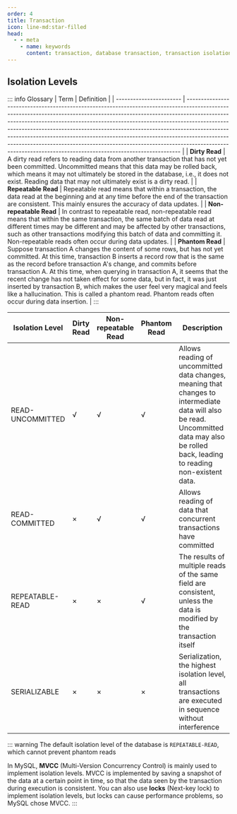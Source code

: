 ```yaml
---
order: 4
title: Transaction
icon: line-md:star-filled
head:
  - - meta
    - name: keywords
      content: transaction, database transaction, transaction isolation level, transaction properties
---
```


## Isolation Levels

::: info Glossary
| Term                    | Definition                                                                                                                                                                                                                                                                                                                                                                                                                                                                                                                                                       |
| ----------------------- | ---------------------------------------------------------------------------------------------------------------------------------------------------------------------------------------------------------------------------------------------------------------------------------------------------------------------------------------------------------------------------------------------------------------------------------------------------------------------------------------------------------------------------------------------------------------- |
| **Dirty Read**          | A dirty read refers to reading data from another transaction that has not yet been committed. Uncommitted means that this data may be rolled back, which means it may not ultimately be stored in the database, i.e., it does not exist. Reading data that may not ultimately exist is a dirty read.                                                                                                                                                                                                                                                             |
| **Repeatable Read**     | Repeatable read means that within a transaction, the data read at the beginning and at any time before the end of the transaction are consistent. This mainly ensures the accuracy of data updates.                                                                                                                                                                                                                                                                                                                                                              |
| **Non-repeatable Read** | In contrast to repeatable read, non-repeatable read means that within the same transaction, the same batch of data read at different times may be different and may be affected by other transactions, such as other transactions modifying this batch of data and committing it. Non-repeatable reads often occur during data updates.                                                                                                                                                                                                                          |
| **Phantom Read**        | Suppose transaction A changes the content of some rows, but has not yet committed. At this time, transaction B inserts a record row that is the same as the record before transaction A's change, and commits before transaction A. At this time, when querying in transaction A, it seems that the recent change has not taken effect for some data, but in fact, it was just inserted by transaction B, which makes the user feel very magical and feels like a hallucination. This is called a phantom read. Phantom reads often occur during data insertion. |
:::


| Isolation Level  | Dirty Read | Non-repeatable Read | Phantom Read | Description                                                                                                                                                                              |
| ---------------- | ---------- | ------------------- | ------------ | ---------------------------------------------------------------------------------------------------------------------------------------------------------------------------------------- |
| READ-UNCOMMITTED | √          | √                   | √            | Allows reading of uncommitted data changes, meaning that changes to intermediate data will also be read. Uncommitted data may also be rolled back, leading to reading non-existent data. |
| READ-COMMITTED   | ×          | √                   | √            | Allows reading of data that concurrent transactions have committed                                                                                                                       |
| REPEATABLE-READ  | ×          | ×                   | √            | The results of multiple reads of the same field are consistent, unless the data is modified by the transaction itself                                                                    |
| SERIALIZABLE     | ×          | ×                   | ×            | Serialization, the highest isolation level, all transactions are executed in sequence without interference                                                                               |


::: warning
The default isolation level of the database is `REPEATABLE-READ`, which cannot prevent phantom reads

In MySQL, **MVCC** (Multi-Version Concurrency Control) is mainly used to implement isolation levels. MVCC is implemented by saving a snapshot of the data at a certain point in time, so that the data seen by the transaction during execution is consistent. You can also use **locks** (Next-key lock) to implement isolation levels, but locks can cause performance problems, so MySQL chose MVCC.
:::